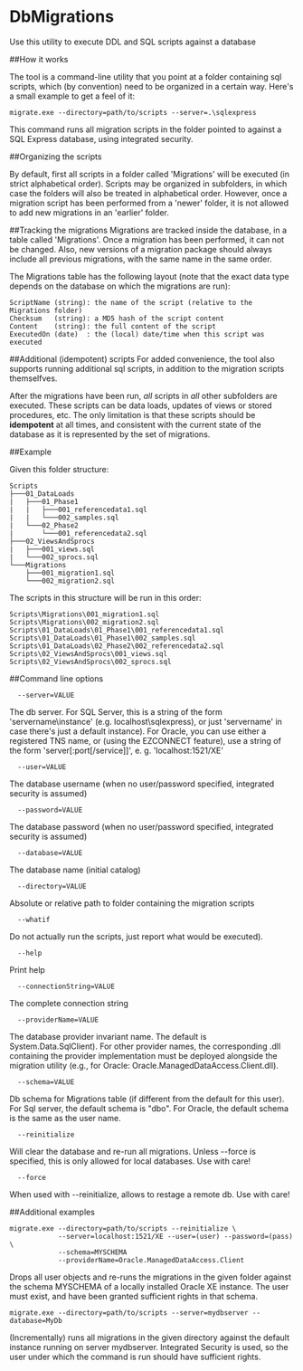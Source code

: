 ﻿# DbMigrations

Use this utility to execute DDL and SQL scripts against a database

##How it works

The tool is a command-line utility that you point at a folder containing
sql scripts, which (by convention) need to be organized in a certain way.
Here's a small example to get a feel of it:

    migrate.exe --directory=path/to/scripts --server=.\sqlexpress 

This command runs all migration scripts in the folder pointed to against a
SQL Express database, using integrated security. 

##Organizing the scripts

By default, first all scripts in a folder called 'Migrations'
will be executed (in strict alphabetical order). Scripts may be
organized in subfolders, in which case the folders will also be
treated in alphabetical order. However, once a migration script
has been performed from a 'newer' folder, it is not allowed to
add new migrations in an 'earlier' folder.

##Tracking the migrations
Migrations are tracked inside the database, in a table called 'Migrations'.
Once a migration has been performed, it can not be changed. Also, new
versions of a migration package should always include all previous
migrations, with the same name in the same order.

The Migrations table has the following layout (note that the exact data type
depends on the database on which the migrations are run):

    ScriptName (string): the name of the script (relative to the Migrations folder)
    Checksum   (string): a MD5 hash of the script content
    Content    (string): the full content of the script
    ExecutedOn (date)  : the (local) date/time when this script was executed

##Additional (idempotent) scripts
For added convenience, the tool also supports running additional sql
scripts, in addition to the migration scripts themselfves.


After the migrations have been run, *all* scripts in *all* other
subfolders are executed. These scripts can be data loads, updates of
views or stored procedures, etc. The only limitation is that these
scripts should be **idempotent** at all times, and consistent with the
current state of the database as it is represented by the set of
migrations.

##Example

Given this folder structure:

    Scripts
    ├───01_DataLoads
    |   ├───01_Phase1
    |   |   ├───001_referencedata1.sql
    |   |   └───002_samples.sql
    |   └───02_Phase2
    |       └───001_referencedata2.sql
    ├───02_ViewsAndSprocs
    |   ├───001_views.sql
    |   └───002_sprocs.sql
    └───Migrations
        ├───001_migration1.sql
        └───002_migration2.sql

The scripts in this structure will be run in this order:

    Scripts\Migrations\001_migration1.sql
    Scripts\Migrations\002_migration2.sql
    Scripts\01_DataLoads\01_Phase1\001_referencedata1.sql
    Scripts\01_DataLoads\01_Phase1\002_samples.sql
    Scripts\01_DataLoads\02_Phase2\002_referencedata2.sql
    Scripts\02_ViewsAndSprocs\001_views.sql
    Scripts\02_ViewsAndSprocs\002_sprocs.sql

##Command line options

      --server=VALUE         
The db server. For SQL Server, this is a string
                               of the form 'servername\instance' (e.g.
                               localhost\sqlexpress), or just 'servername' in
                               case there's just a default instance). For
                               Oracle, you can use either a registered TNS
                               name, or (using the EZCONNECT feature), use a
                               string of the form 'server[:port[/service]]', e.
                               g. 'localhost:1521/XE'

      --user=VALUE           
The database username (when no user/password specified,
                               integrated security is assumed)

      --password=VALUE       

The database password (when no user/password specified,
                               integrated security is assumed)

      --database=VALUE       

The database name (initial catalog)

      --directory=VALUE      

Absolute or relative path to folder containing the migration scripts

      --whatif               

Do not actually run the scripts, just report what
                               would be executed).

      --help                 

Print help

      --connectionString=VALUE
The complete connection string

      --providerName=VALUE   
The database provider invariant name. The default
                               is System.Data.SqlClient). For other provider
                               names, the corresponding .dll containing the
                               provider implementation must be deployed
                               alongside the migration utility (e.g., for
                               Oracle: Oracle.ManagedDataAccess.Client.dll).

      --schema=VALUE         

Db schema for Migrations table (if different from the default for this user). 
For Sql server, the default schema is "dbo". For Oracle, the default schema 
is the same as the user name.

      --reinitialize         
Will clear the database and re-run all migrations.
                                Unless --force is specified, this is only
                               allowed for local databases. Use with care!

      --force                
When used with --reinitialize, allows to restage
                               a remote db. Use with care!

##Additional examples

    migrate.exe --directory=path/to/scripts --reinitialize \
                --server=localhost:1521/XE --user=(user) --password=(pass) \
                --schema=MYSCHEMA
                --providerName=Oracle.ManagedDataAccess.Client 

Drops all user objects and re-runs the migrations in the given folder against the 
schema MYSCHEMA of a locally installed Oracle XE instance. The user must exist, and 
have been granted sufficient rights in that schema.

    migrate.exe --directory=path/to/scripts --server=mydbserver --database=MyDb

(Incrementally) runs all migrations in the given directory against the default 
instance running on server mydbserver. Integrated Security is used, so the user 
under which the command is run should have sufficient rights. 